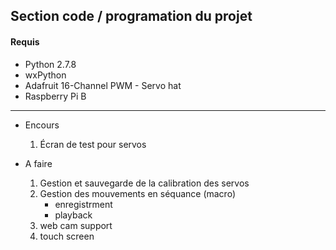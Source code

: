 ## Section code / programation du projet

#### Requis

+ Python 2.7.8
+ wxPython
+ Adafruit 16-Channel PWM - Servo hat
+ Raspberry Pi B

------

+ Encours
  1. Écran de test pour servos

+ A faire
  1. Gestion et sauvegarde de la calibration des servos
  2. Gestion des mouvements en séquance (macro)
      - enregistrment
      - playback
  3. web cam support
  4. touch screen